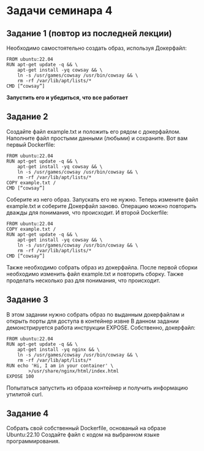# Задачи семинара 4

## Задание 1 (повтор из последней лекции)

Необходимо самостоятельно создать образ, используя Докерфайл:

```
FROM ubuntu:22.04
RUN apt-get update -q && \
    apt-get install -yq cowsay && \
    ln -s /usr/games/cowsay /usr/bin/cowsay && \
    rm -rf /var/lib/apt/lists/*
CMD [“cowsay”]
```

**Запустить его и убедиться, что все работает**

## Задание 2

Создайте файл example.txt и положить его рядом с докерфайлом. Наполните файл простыми данными (любыми) и сохраните. 
Вот вам первый Dockerfile:
```
FROM ubuntu:22.04
RUN apt-get update -q && \
    apt-get install -yq cowsay && \
    ln -s /usr/games/cowsay /usr/bin/cowsay && \
    rm -rf /var/lib/apt/lists/*
COPY example.txt /
CMD [“cowsay”]
```

Соберите из него образ. Запускать его не нужно. Теперь измените файл example.txt и соберите Докерфайл заново.
Операцию можно повторить дважды для понимания, что происходит.
И второй Dockerfile:

```
FROM ubuntu:22.04
COPY example.txt /
RUN apt-get update -q && \
    apt-get install -yq cowsay && \
    ln -s /usr/games/cowsay /usr/bin/cowsay && \
    rm -rf /var/lib/apt/lists/*
CMD [“cowsay”]
```

Также необходимо собрать образ из докерфайла. После первой сборки необходимо изменить файл example.txt и повторить сборку. Также проделать несколько раз для понимания, что происходит.

## Задание 3

В этом задании нужно собрать образ по выданным докерфайлам и открыть порты для доступа в контейнер извне
В данном задании демонстрируется работа инструкции EXPOSE.
Собственно, докерфайл:

```
FROM ubuntu:22.04
RUN apt-get update -q && \
    apt-get install -yq nginx && \
    ln -s /usr/games/cowsay /usr/bin/cowsay && \
    rm -rf /var/lib/apt/lists/*
RUN echo 'Hi, I am in your container' \
        >/usr/share/nginx/html/index.html
EXPOSE 100
```


Попытаться запустить из образа контейнер и получить информацию утилитой curl.

## Задание 4

Собрать свой собственный Dockerfile, основаный на образе Ubuntu:22.10
Создайте файл с кодом на выбранном языке программирования. 



